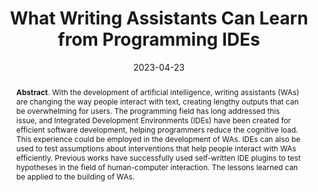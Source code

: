 ---
title: "What Writing Assistants Can Learn from Programming IDEs"
authors: '<i>Sergey Titov, Agnia Sergeyuk, and Timofey Bryksin</i>'
status: "published"
collection: publications
permalink: /publications/2023-04-23-ides-and-writing-assistants
date: 2023-04-23
venue: "proceedings of <b>In2Writing'23</b>"
level: 'Workshop'
pdf: 'https://arxiv.org/abs/2303.16175'
counter_id: 'C44'
abstract: "<p><b>Abstract</b>. With the development of artificial intelligence, writing assistants (WAs) are changing the way people interact with text, creating lengthy outputs that can be overwhelming for users. The programming field has long addressed this issue, and Integrated Development Environments (IDEs) have been created for efficient software development, helping programmers reduce the cognitive load. This experience could be employed in the development of WAs. IDEs can also be used to test assumptions about interventions that help people interact with WAs efficiently. Previous works have successfully used self-written IDE plugins to test hypotheses in the field of human-computer interaction. The lessons learned can be applied to the building of WAs.</p>"
---